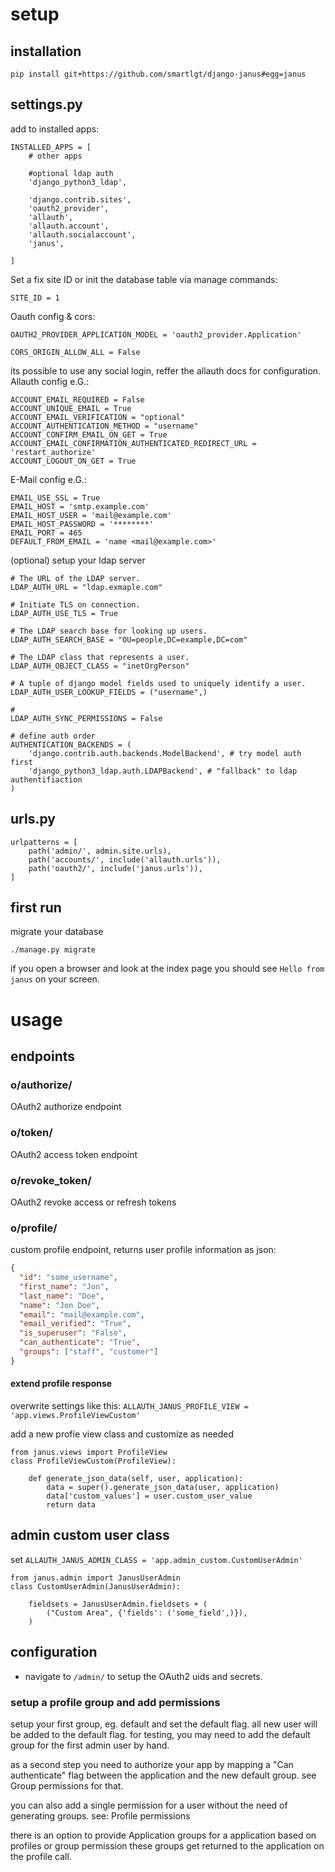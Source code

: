# setup

## installation

`pip install git+https://github.com/smartlgt/django-janus#egg=janus`

## settings.py

add to installed apps:

```
INSTALLED_APPS = [
    # other apps
    
    #optional ldap auth
    'django_python3_ldap',
    
    'django.contrib.sites',
    'oauth2_provider',
    'allauth',
    'allauth.account',
    'allauth.socialaccount',
    'janus',
    
]
```

Set a fix site ID or init the database table via manage commands:
```
SITE_ID = 1
```

Oauth config & cors:
```
OAUTH2_PROVIDER_APPLICATION_MODEL = 'oauth2_provider.Application'

CORS_ORIGIN_ALLOW_ALL = False
```


its possible to use any social login, reffer the allauth docs for configuration.
Allauth config e.G.:
```
ACCOUNT_EMAIL_REQUIRED = False
ACCOUNT_UNIQUE_EMAIL = True
ACCOUNT_EMAIL_VERIFICATION = "optional"
ACCOUNT_AUTHENTICATION_METHOD = "username"
ACCOUNT_CONFIRM_EMAIL_ON_GET = True
ACCOUNT_EMAIL_CONFIRMATION_AUTHENTICATED_REDIRECT_URL = 'restart_authorize'
ACCOUNT_LOGOUT_ON_GET = True
```

E-Mail config e.G.:
```
EMAIL_USE_SSL = True
EMAIL_HOST = 'smtp.example.com'
EMAIL_HOST_USER = 'mail@example.com'
EMAIL_HOST_PASSWORD = '********'
EMAIL_PORT = 465
DEFAULT_FROM_EMAIL = 'name <mail@example.com>'

```

(optional) setup your ldap server
```
# The URL of the LDAP server.
LDAP_AUTH_URL = "ldap.exmaple.com"

# Initiate TLS on connection.
LDAP_AUTH_USE_TLS = True

# The LDAP search base for looking up users.
LDAP_AUTH_SEARCH_BASE = "OU=people,DC=example,DC=com"

# The LDAP class that represents a user.
LDAP_AUTH_OBJECT_CLASS = "inetOrgPerson"

# A tuple of django model fields used to uniquely identify a user.
LDAP_AUTH_USER_LOOKUP_FIELDS = ("username",)

# 
LDAP_AUTH_SYNC_PERMISSIONS = False

# define auth order
AUTHENTICATION_BACKENDS = (
    'django.contrib.auth.backends.ModelBackend', # try model auth first
    'django_python3_ldap.auth.LDAPBackend', # "fallback" to ldap authentifiaction
)
```

## urls.py

```
urlpatterns = [
    path('admin/', admin.site.urls),
    path('accounts/', include('allauth.urls')),
    path('oauth2/', include('janus.urls')),
]
```


## first run
migrate your database
```
./manage.py migrate
```

if you open a browser and look at the index page you should see `Hello from janus` on your screen.


# usage

## endpoints
### o/authorize/
OAuth2 authorize endpoint

### o/token/
OAuth2 access token endpoint

### o/revoke_token/
OAuth2 revoke access or refresh tokens

### o/profile/
custom profile endpoint, returns user profile information as json:
````json
{
  "id": "some_username",
  "first_name": "Jon",
  "last_name": "Doe",
  "name": "Jon Doe",
  "email": "mail@example.com",
  "email_verified": "True",
  "is_superuser": "False",
  "can_authenticate": "True",
  "groups": ["staff", "customer"]
}
````

#### extend profile response
overwrite settings like this:
`ALLAUTH_JANUS_PROFILE_VIEW = 'app.views.ProfileViewCustom'`

add a new profie view class and customize as needed
```
from janus.views import ProfileView
class ProfileViewCustom(ProfileView):

    def generate_json_data(self, user, application):
        data = super().generate_json_data(user, application)
        data['custom_values'] = user.custom_user_value
        return data
```

## admin custom user class
set `ALLAUTH_JANUS_ADMIN_CLASS = 'app.admin_custom.CustomUserAdmin'`

```
from janus.admin import JanusUserAdmin
class CustomUserAdmin(JanusUserAdmin):

    fieldsets = JanusUserAdmin.fieldsets + (
        ("Custom Area", {'fields': ('some_field',)}),
    )
```

## configuration
- navigate to `/admin/` to setup the OAuth2 uids and secrets.

### setup a profile group and add permissions
setup your first group, eg. default and set the default flag.
all new user will be added to the default flag. for testing, you may need to add the default group for the first admin user by hand.

as a second step you need to authorize your app by mapping a "Can authenticate" flag between the application and the new default group.
see Group permissions for that.

you can also add a single permission for a user without the need of generating groups. see: Profile permissions

there is an option to provide Application groups for a application based on profiles or group permission these groups get returned to the application on the profile call.
